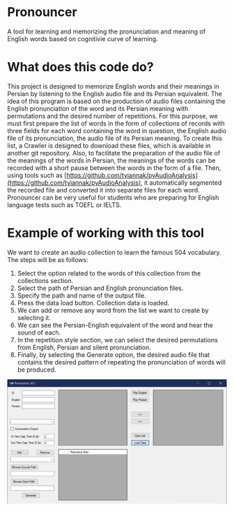 # Pronouncer
A tool for learning and memorizing the pronunciation and meaning of English words based on cognitivie curve of learning.

# What does this code do?
This project is designed to memorize English words and their meanings in Persian by listening to the English audio file and its Persian equivalent.
The idea of ​​this program is based on the production of audio files containing the English pronunciation of the word and its Persian meaning with permutations and the desired number of repetitions. For this purpose, we must first prepare the list of words in the form of collections of records with three fields for each word containing the word in question, the English audio file of its pronunciation, the audio file of its Persian meaning.
To create this list, a Crawler is designed to download these files, which is available in another git repository. Also, to facilitate the preparation of the audio file of the meanings of the words in Persian, the meanings of the words can be recorded with a short pause between the words in the form of a file. Then, using tools such as [https://github.com/tyiannak/pyAudioAnalysis](https://github.com/tyiannak/pyAudioAnalysis), it automatically segmented the recorded file and converted it into separate files for each word.
Pronouncer can be very useful for students who are preparing for English language tests such as TOEFL or IELTS.

# Example of working with this tool
We want to create an audio collection to learn the famous 504 vocabulary. The steps will be as follows:
1. Select the option related to the words of this collection from the collections section.
2. Select the path of Persian and English pronunciation files.
3. Specify the path and name of the output file.
4. Press the data load button. Collection data is loaded.
5. We can add or remove any word from the list we want to create by selecting it.
6. We can see the Persian-English equivalent of the word and hear the sound of each.
7. In the repetition style section, we can select the desired permutations from English, Persian and silent pronunciation.
8. Finally, by selecting the Generate option, the desired audio file that contains the desired pattern of repeating the pronunciation of words will be produced.

![The Pronouncer UI](/docs/pronouncer-ui.png "The Pronouncer UI")